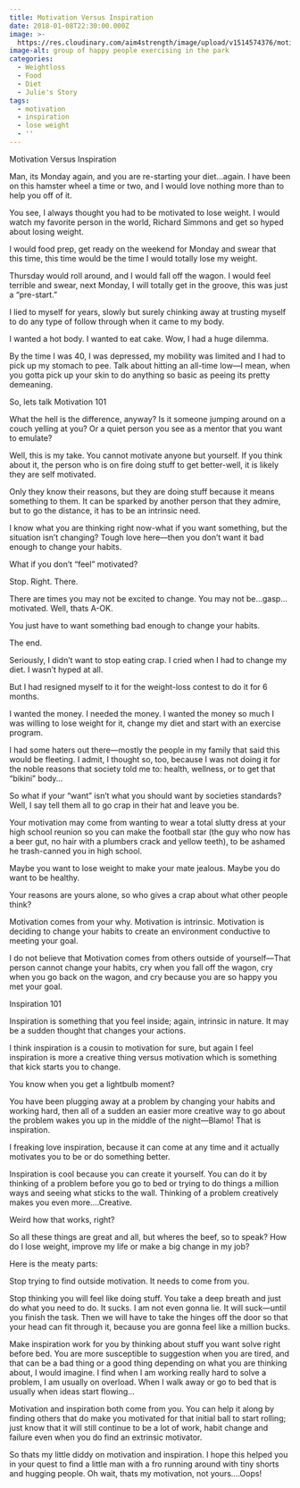 ```yaml
---
title: Motivation Versus Inspiration
date: 2018-01-08T22:30:00.000Z
image: >-
  https://res.cloudinary.com/aim4strength/image/upload/v1514574376/motivation-exercise.jpg
image-alt: group of happy people exercising in the park
categories:
  - Weightloss
  - Food
  - Diet
  - Julie's Story
tags:
  - motivation
  - inspiration
  - lose weight
  - ''
---
```

Motivation Versus Inspiration

Man, its Monday again, and you are re-starting your diet…again.  I have been on this hamster wheel a time or two, and I would love nothing more than to help you off of it.

You see, I always thought you had to be motivated to lose weight.  I would watch my favorite person in the world, Richard Simmons and get so hyped about losing weight.

 I would food prep, get ready on the weekend for Monday and swear that this time, this time would be the time I would totally lose my weight.  

Thursday would roll around, and I would fall off the wagon.  I would feel terrible and swear, next Monday, I will totally get in the groove, this was just a “pre-start.”

I lied to myself for years, slowly but surely chinking away at trusting myself to do any type of follow through when it came to my body.  

I wanted a hot body.  I wanted to eat cake.  Wow, I had a huge dilemma.  

By the time I was 40, I was depressed, my mobility was limited and I had to pick up my stomach to pee.  Talk about hitting an all-time low—I mean, when you gotta pick up your skin to do anything so basic as peeing its pretty demeaning.  

So, lets talk Motivation 101

What the hell is the difference, anyway?  Is it someone jumping around on a couch yelling at you? Or a quiet person you see as a mentor that you want to emulate?

Well, this is my take.  You cannot motivate anyone but yourself.  If you think about it, the person who is on fire doing stuff to get better-well, it is likely they are self motivated.  

Only they know their reasons, but they are doing stuff because it means something to them. It can be sparked by another person that they admire, but to go the distance, it has to be an intrinsic need.

I know what you are thinking right now-what if you want something, but the situation isn’t changing?  Tough love here—then you don’t want it bad enough to change your habits.  

What if you don’t “feel” motivated?  

Stop. Right. There.  

There are times you may not be excited to change.  You may not be…gasp…motivated.  Well, thats A-OK.  

You just have to want something bad enough to change your habits.

The end.  

Seriously, I didn’t want to stop eating crap.  I cried when I had to change my diet.  I wasn’t hyped at all.

But I had resigned myself to it for the weight-loss contest to do it for 6 months.

I wanted the money.  I needed the money. I wanted the money so much I was willing to lose weight for it, change my diet and start with an exercise program.

 I had some haters out there—mostly the people in my family that said this would be fleeting.  I admit, I thought so, too, because I was not doing it for the noble reasons that society told me to: health, wellness, or to get that “bikini” body…

So what if your “want” isn’t what you should want by societies standards?  Well, I say tell them all to go crap in their hat and leave you be.  

Your motivation may come from wanting to wear a total slutty dress at your high school reunion so you can make the football star (the guy who now has a beer gut, no hair with a plumbers crack and yellow teeth), to be ashamed he trash-canned you in high school.  

Maybe you want to lose weight to make your mate jealous.  Maybe you do want to be healthy.

Your reasons are yours alone, so who gives a crap about what other people think?

Motivation comes from your why.  Motivation is intrinsic.  Motivation is deciding to change your habits to create an environment conductive to meeting your goal.  

I do not believe that Motivation comes from others outside of yourself—That person cannot change your habits, cry when you fall off the wagon, cry when you go back on the wagon, and cry because you are so happy you met your goal.

Inspiration 101

Inspiration is something that you feel inside; again, intrinsic in nature.  It may be a sudden thought that changes your actions.  

I think inspiration is a cousin to motivation for sure, but again I feel inspiration is more a creative thing versus motivation which is something that kick starts you to change.  

You know when you get a lightbulb moment?

You have been plugging away at a problem by changing your habits and working hard, then all of a sudden an easier more creative way to go about the problem wakes you up in the middle of the night—Blamo! That is inspiration.

I freaking love inspiration, because it can come at any time and it actually motivates you to be or do something better.  

Inspiration is cool because you can create it yourself. You can do it by thinking of a problem before you go to bed or trying to do things a million ways and seeing what sticks to the wall.  Thinking of a problem creatively makes you even more….Creative.  

Weird how that works, right?

So all these things are great and all, but wheres the beef, so to speak?  How do I lose weight, improve my life or make a big change in my job?

Here is the meaty parts:

 Stop trying to find outside motivation. It needs to come from you.  

Stop thinking you will feel like doing stuff.  You take a deep breath and just do what you need to do.  It sucks.  I am not even gonna lie.  It will suck—until you finish the task.  Then we will have to take the hinges off the door so that your head can fit through it, because you are gonna feel like a million bucks.

Make inspiration work for you by thinking about stuff you want solve right before bed. You are more susceptible to suggestion when you are tired, and that can be a bad thing or a good thing depending on what you are thinking about, I would imagine.  I find when I am working really hard to solve a problem, I am usually on overload.  When I walk away or go to bed that is usually when ideas start flowing…

Motivation and inspiration both come from you.  You can help it along by finding others that do make you motivated for that initial ball to start rolling; just know that it will still continue to be a lot of work, habit change and failure even when you do find an extrinsic motivator.  

So thats my little diddy on motivation and inspiration.  I hope this helped you in your quest to find a little man with a fro running around with tiny shorts and hugging people.  Oh wait, thats my motivation, not yours….Oops!
